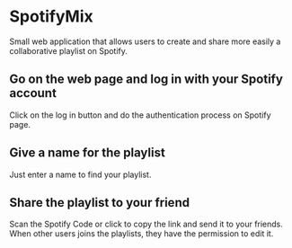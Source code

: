 # SpotifyMix
Small web application that allows users to create and share more easily a collaborative playlist on Spotify.

## Go on the web page and log in with your Spotify account
Click on the log in button and do the authentication process on Spotify page.

## Give a name for the playlist
Just enter a name to find your playlist.

## Share the playlist to your friend
Scan the Spotify Code or click to copy the link and send it to your friends. When other users joins the playlists, they have the permission to edit it.
